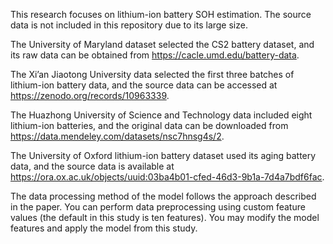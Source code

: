This research focuses on lithium-ion battery SOH estimation. The source data is not included in this repository due to its large size.

The University of Maryland dataset selected the CS2 battery dataset, and its raw data can be obtained from https://cacle.umd.edu/battery-data.  

The Xi’an Jiaotong University data selected the first three batches of lithium-ion battery data, and the source data can be accessed at https://zenodo.org/records/10963339.  

The Huazhong University of Science and Technology data included eight lithium-ion batteries, and the original data can be downloaded from https://data.mendeley.com/datasets/nsc7hnsg4s/2.  

The University of Oxford lithium-ion battery dataset used its aging battery data, and the source data is available at https://ora.ox.ac.uk/objects/uuid:03ba4b01-cfed-46d3-9b1a-7d4a7bdf6fac.

The data processing method of the model follows the approach described in the paper. You can perform data preprocessing using custom feature values (the default in this study is ten features). You may modify the model features and apply the model from this study.
